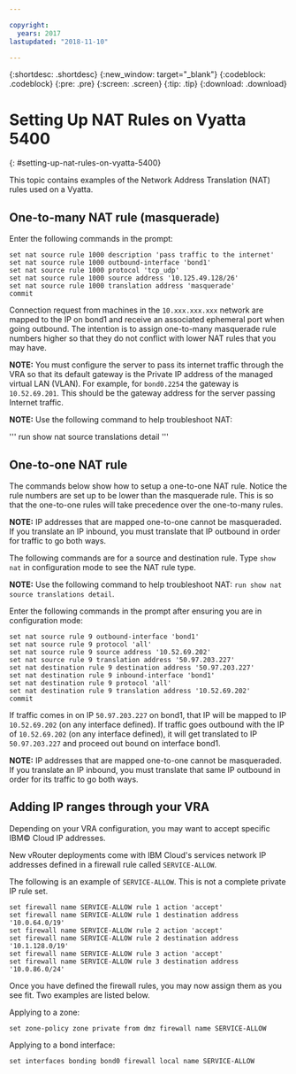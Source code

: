```yaml
---

copyright:
  years: 2017
lastupdated: "2018-11-10"

---
```


{:shortdesc: .shortdesc}
{:new_window: target="_blank"}
{:codeblock: .codeblock}
{:pre: .pre}
{:screen: .screen}
{:tip: .tip}
{:download: .download}

# Setting Up NAT Rules on Vyatta 5400
{: #setting-up-nat-rules-on-vyatta-5400}

This topic contains examples of the Network Address Translation (NAT) rules used on a Vyatta.

## One-to-many NAT rule (masquerade)

Enter the following commands in the prompt:

~~~
set nat source rule 1000 description 'pass traffic to the internet'
set nat source rule 1000 outbound-interface 'bond1'
set nat source rule 1000 protocol 'tcp_udp'
set nat source rule 1000 source address '10.125.49.128/26'
set nat source rule 1000 translation address 'masquerade'
commit
~~~

Connection request from machines in the `10.xxx.xxx.xxx` network are mapped to the IP on bond1 and receive an associated ephemeral port when going outbound. The intention is to assign one-to-many masquerade rule numbers higher so that they do not conflict with lower NAT rules that you may have.

**NOTE:** You must configure the server to pass its internet traffic through the VRA so that its default gateway is the Private IP address of the managed virtual LAN (VLAN). For example, for `bond0.2254` the gateway is `10.52.69.201`. This should be the gateway address for the server passing Internet traffic.

**NOTE:** Use the following command to help troubleshoot NAT: 

'''
run show nat source translations detail 
'''

## One-to-one NAT rule

The commands below show how to setup a one-to-one NAT rule. Notice the rule numbers are set up to be lower than the masquerade rule. This is so that the one-to-one rules will take precedence over the one-to-many rules.

**NOTE:** IP addresses that are mapped one-to-one cannot be masqueraded. If you translate an IP inbound, you must translate that IP outbound in order for traffic to go both ways.

The following commands are for a source and destination rule. Type `show nat` in configuration mode to see the NAT rule type.

**NOTE:** Use the following command to help troubleshoot NAT: `run show nat source translations detail`. 

Enter the following commands in the prompt after ensuring you are in configuration mode:

~~~
set nat source rule 9 outbound-interface 'bond1'
set nat source rule 9 protocol 'all'
set nat source rule 9 source address '10.52.69.202'
set nat source rule 9 translation address '50.97.203.227'
set nat destination rule 9 destination address '50.97.203.227'
set nat destination rule 9 inbound-interface 'bond1'
set nat destination rule 9 protocol 'all'
set nat destination rule 9 translation address '10.52.69.202'
commit
~~~

If traffic comes in on IP `50.97.203.227` on bond1, that IP will be mapped to IP `10.52.69.202` (on any interface defined). If traffic goes outbound with the IP of `10.52.69.202` (on any interface defined), it will get translated to IP `50.97.203.227` and proceed out bound on interface bond1.

**NOTE:** IP addresses that are mapped one-to-one cannot be masqueraded. If you translate an IP inbound, you must translate that same IP outbound in order for its traffic to go both ways.


## Adding IP ranges through your VRA

Depending on your VRA configuration, you may want to accept specific IBM© Cloud IP addresses. 

New vRouter deployments come with IBM Cloud's services network IP addresses defined in a firewall rule called `SERVICE-ALLOW`.

The following is an example of `SERVICE-ALLOW`. This is not a complete private IP rule set.

~~~
set firewall name SERVICE-ALLOW rule 1 action 'accept'
set firewall name SERVICE-ALLOW rule 1 destination address '10.0.64.0/19'
set firewall name SERVICE-ALLOW rule 2 action 'accept'
set firewall name SERVICE-ALLOW rule 2 destination address '10.1.128.0/19'
set firewall name SERVICE-ALLOW rule 3 action 'accept'
set firewall name SERVICE-ALLOW rule 3 destination address '10.0.86.0/24'
~~~

Once you have defined the firewall rules, you may now assign them as you see fit. Two examples are listed below. 

Applying to a zone:

`set zone-policy zone private from dmz firewall name SERVICE-ALLOW`

Applying to a bond interface:

`set interfaces bonding bond0 firewall local name SERVICE-ALLOW`
